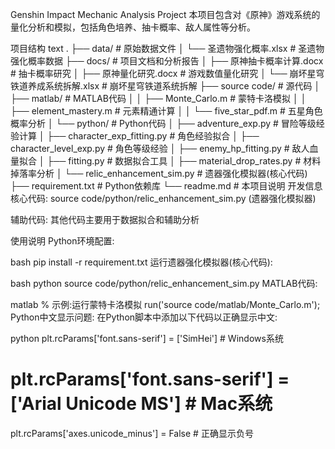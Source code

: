 Genshin Impact Mechanic Analysis Project
本项目包含对《原神》游戏系统的量化分析和模拟，包括角色培养、抽卡概率、敌人属性等分析。

项目结构
text
.
├── data/ # 原始数据文件
│   └── 圣遗物强化概率.xlsx # 圣遗物强化概率数据
├── docs/ # 项目文档和分析报告
│   ├── 原神抽卡概率计算.docx # 抽卡概率研究
│   ├── 原神量化研究.docx # 游戏数值量化研究
│   └── 崩坏星穹铁道养成系统拆解.xlsx # 崩坏星穹铁道系统拆解
├── source code/ # 源代码
│   ├── matlab/ # MATLAB代码
│   │   ├── Monte_Carlo.m # 蒙特卡洛模拟
│   │   ├── element_mastery.m # 元素精通计算
│   │   └── five_star_pdf.m # 五星角色概率分析
│   └── python/ # Python代码
│       ├── adventure_exp.py # 冒险等级经验计算
│       ├── character_exp_fitting.py # 角色经验拟合
│       ├── character_level_exp.py # 角色等级经验
│       ├── enemy_hp_fitting.py # 敌人血量拟合
│       ├── fitting.py # 数据拟合工具
│       ├── material_drop_rates.py # 材料掉落率分析
│       └── relic_enhancement_sim.py # 遗器强化模拟器(核心代码)
├── requirement.txt # Python依赖库
└── readme.md # 本项目说明
开发信息
核心代码: source code/python/relic_enhancement_sim.py (遗器强化模拟器)

辅助代码: 其他代码主要用于数据拟合和辅助分析

使用说明
Python环境配置:

bash
pip install -r requirement.txt
运行遗器强化模拟器(核心代码):

bash
python source code/python/relic_enhancement_sim.py
MATLAB代码:

matlab
% 示例:运行蒙特卡洛模拟
run('source code/matlab/Monte_Carlo.m');
Python中文显示问题:
在Python脚本中添加以下代码以正确显示中文:

python
plt.rcParams['font.sans-serif'] = ['SimHei']  # Windows系统
# plt.rcParams['font.sans-serif'] = ['Arial Unicode MS']  # Mac系统
plt.rcParams['axes.unicode_minus'] = False  # 正确显示负号
